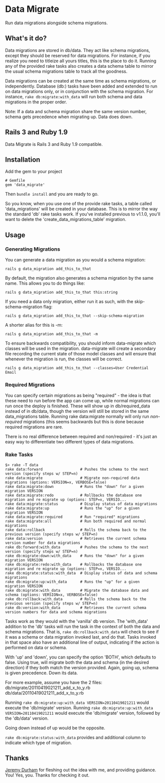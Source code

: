 Data Migrate
====

Run data migrations alongside schema migrations.

What's it do?
-------------

Data migrations are stored in db/data. They act like schema
migrations, except they should be reserved for data migrations. For
instance, if you realize you need to titleize all yours titles, this
is the place to do it. Running any of the provided rake tasks also
creates a data schema table to mirror the usual schema migrations
table to track all the goodness.

Data migrations can be created at the same time as schema migrations,
or independently.  Database (db:) tasks have been added and extended
to run on data migrations only, or in conjunction with the schema
migration.  For instance, `rake db:migrate:with_data` will run both
schema and data migrations in the proper order.

Note: If a data and schema migration share the same version number, schema gets precedence when migrating up. Data does down.

Rails 3 and Ruby 1.9
--------------------

Data Migrate is Rails 3 and Ruby 1.9 compatible.

Installation
------------
Add the gem to your project

    # Gemfile
    gem 'data_migrate'

Then `bundle install` and you are ready to go.

So you know, when you use one of the provide rake tasks, a table
called 'data_migrations' will be created in your database. This
is to mirror the way the standard 'db' rake tasks work. If you've
installed previous to v1.1.0, you'll want to delete the
'create\_data\_migrations_table' migration.

Usage
-----

### Generating Migrations

You can generate a data migration as you would a schema migration:

    rails g data_migration add_this_to_that

By default, the migration also generates a schema migration by the same name.
This allows you to do things like:

    rails g data_migration add_this_to_that this:string

If you need a data only migration, either run it as such, with the skip-schema-migration flag:

    rails g data_migration add_this_to_that --skip-schema-migration

A shorter alias for this is -m:

    rails g data_migration add_this_to_that -m

To ensure backwards compatibility, you should inform data-migrate which classes will be used
in the migration. data-migrate will create a secondary file recording the current
state of those model classes and will ensure that whenever the migration is run,
the classes will be correct.

    rails g data_migration add_this_to_that --classes=User Credential Email

### Required Migrations

You can specify certain migrations as being "required" - the idea is that these
need to run before the app can come up, while normal migrations can run
once the deploy is finished. These will show up
in db/required_data instead of in db/data, though the version will still be
stored in the same data_migrations table. Running rake data:migrate normally
will only run *non-required* migrations (this seems backwards but this is done
because required migrations are rare.

There is no real difference between required and non/required - it's just an
easy way to differentiate two different types of data migrations.

### Rake Tasks

    $> rake -T data
    rake data:forward                 # Pushes the schema to the next version (specify steps w/ STEP=n)
    rake data:migrate                 # Migrate non-required data migrations (options: VERSION=x, VERBOSE=false)
    rake data:migrate:down            # Runs the "down" for a given migration VERSION
    rake data:migrate:redo            # Rollbacks the database one migration and re migrate up (options: STEP=x, VERSIO...
    rake data:migrate:status          # Display status of data migrations
    rake data:migrate:up              # Runs the "up" for a given migration VERSION
    rake data:migrate:required        # Run "required" migrations
    rake data:migrate:all             # Run both required and normal migrations
    rake data:rollback                # Rolls the schema back to the previous version (specify steps w/ STEP=n)
    rake data:version                 # Retrieves the current schema version number for data migrations
    rake db:forward:with_data         # Pushes the schema to the next version (specify steps w/ STEP=n)
    rake db:migrate:down:with_data    # Runs the "down" for a given migration VERSION
    rake db:migrate:redo:with_data    # Rollbacks the database one migration and re migrate up (options: STEP=x, VERSIO...
    rake db:migrate:status:with_data  # Display status of data and schema migrations
    rake db:migrate:up:with_data      # Runs the "up" for a given migration VERSION
    rake db:migrate:with_data         # Migrate the database data and schema (options: VERSION=x, VERBOSE=false)
    rake db:rollback:with_data        # Rolls the schema back to the previous version (specify steps w/ STEP=n)
    rake db:version:with_data         # Retrieves the current schema version numbers for data and schema migrations

Tasks work as they would with the 'vanilla' db version.  The 'with_data' addition to the 'db' tasks will run the task in the context of both the data and schema migrations.  That is, `rake db:rollback:with_data` will check to see if it was a schema or data migration invoked last, and do that.  Tasks invoked in that space also have an additional line of output, indicating if the action is performed on data or schema.

With 'up' and 'down', you can specify the option 'BOTH', which defaults to false. Using true, will migrate both the data and schema (in the desired direction) if they both match the version provided.  Again, going up, schema is given precedence. Down its data.

For more example, assume you have the 2 files:
  db/migrate/20110419021211_add_x_to_y.rb
  db/data/20110419021211_add_x_to_y.rb

Running `rake db:migrate:up:with_data VERSION=20110419021211` would execute the 'db/migrate' version.
Running `rake db:migrate:up:with_data VERSION=20110419021211` would execute the 'db/migrate' version, followed by the 'db/data' version.

Going down instead of up would be the opposite.

`rake db:migrate:status:with_data` provides and additional column to indicate which type of migration.

Thanks
------
[Jeremy Durham](http://jeremydurham.com/) for fleshing out the idea with me, and providing guidance.
You!  Yes, you. Thanks for checking it out.
